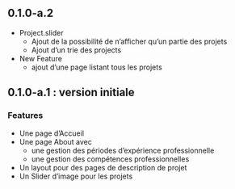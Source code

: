 
## 0.1.0-a.2

- Project.slider
    - Ajout de la possibilité de n’afficher qu’un partie des projets
    - Ajout d’un trie des projects
- New Feature
    - ajout d’une page listant tous les projets

## 0.1.0-a.1 : version initiale

### Features

- Une page d’Accueil
- Une page About avec
    - une gestion des périodes d’expérience professionnelle
    - une gestion des compétences professionnelles
- Un layout pour des pages de description de projet
- Un Slider d’image pour les projets